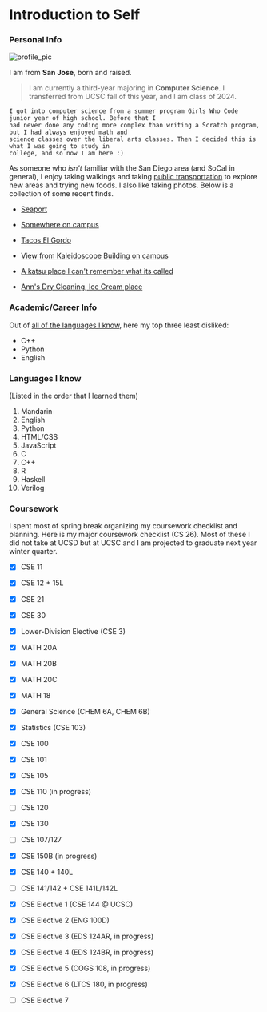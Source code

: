 # Introduction to Self

### Personal Info

![profile_pic](https://user-images.githubusercontent.com/43154527/230321557-555d40a3-8408-4a39-9c04-b106ac96d122.jpg)

I am from **San Jose**, born and raised. 

> I am currently a third-year majoring in **Computer Science**. I transferred from UCSC fall of this year, and I am class of 2024. 

```
I got into computer science from a summer program Girls Who Code junior year of high school. Before that I 
had never done any coding more complex than writing a Scratch program, but I had always enjoyed math and 
science classes over the liberal arts classes. Then I decided this is what I was going to study in 
college, and so now I am here :) 
```
As someone who _isn't_ familiar with the San Diego area (and SoCal in general), I enjoy taking walkings and 
taking [public transportation](https://www.sdmts.com/) to explore new areas and trying 
new foods. I also like taking photos. Below is a collection of some recent finds. 


- [Seaport](photos/photo1.jpg)

- [Somewhere on campus](photos/photo2.jpg)

- [Tacos El Gordo](photos/photo3.jpg)

- [View from Kaleidoscope Building on campus](photos/photo4.jpg)

- [A katsu place I can't remember what its called](photos/photo5.jpg)

- [Ann's Dry Cleaning, Ice Cream place](photos/photo6.jpg)


### Academic/Career Info

Out of [all of the languages I know](https://github.com/jesszhu71/CSE110_Page/edit/vsc-branch/index.md#languages-i-know), 
here my top three least disliked:

- C++
- Python
- English


### Languages I know

(Listed in the order that I learned them)

1. Mandarin
2. English
3. Python
4. HTML/CSS
5. JavaScript
6. C
7. C++
8. R
9. Haskell
10. Verilog


### Coursework

I spent most of spring break organizing my coursework checklist and planning. Here is my major coursework 
checklist (CS 26). Most of these I did not take at UCSD but at UCSC and I am projected to graduate next year winter quarter. 

- [x] CSE 11
- [x] CSE 12 + 15L
- [x] CSE 21
- [x] CSE 30
- [x] Lower-Division Elective (CSE 3)
- [x] MATH 20A
- [x] MATH 20B
- [x] MATH 20C
- [x] MATH 18
- [x] General Science (CHEM 6A, CHEM 6B)
- [x] Statistics (CSE 103)
- [x] CSE 100
- [x] CSE 101
- [x] CSE 105
- [x] CSE 110 (in progress)
- [ ] CSE 120
- [x] CSE 130
- [ ] CSE 107/127
- [x] CSE 150B (in progress)
- [x] CSE 140 + 140L
- [ ] CSE 141/142 + CSE 141L/142L
- [x] CSE Elective 1 (CSE 144 @ UCSC)
- [x] CSE Elective 2 (ENG 100D)
- [x] CSE Elective 3 (EDS 124AR, in progress)
- [x] CSE Elective 4 (EDS 124BR, in progress)
- [x] CSE Elective 5 (COGS 108, in progress)
- [x] CSE Elective 6 (LTCS 180, in progress)
- [ ] CSE Elective 7





